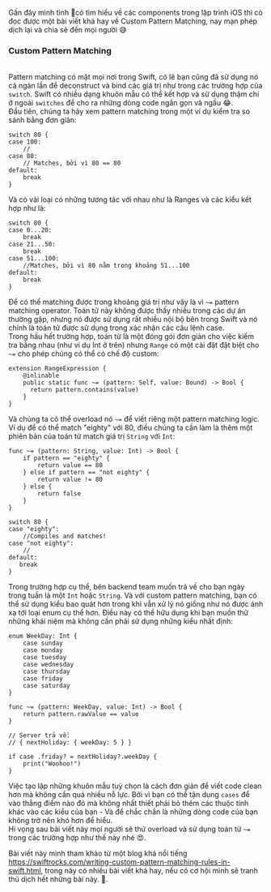 Gần đây mình tình có tìm hiểu về các components trong lập trình iOS thì có đọc được một bài viết khá hay về Custom Pattern Matching, nay mạn phép dịch lại và chia sẻ đến mọi người :sweat_smile:
<br><h3> **Custom Pattern Matching**</h3><br>
Pattern matching có mặt mọi nơi trong Swift, có lẽ bạn cũng đã sử dụng nó cả ngàn lần để deconstruct và bind các giá trị như trong các trường hợp của `switch`.  Swift có nhiều dạng khuôn mẫu có thể kết hợp và sử dụng thậm chí ở ngoài `switches` để cho ra những dòng code ngắn gọn và ngầu :joy:.<br>
Đầu tiên, chúng ta hãy xem pattern matching trong một ví dụ kiểm tra so sánh bằng đơn giản:
<br>
```
switch 80 {
case 100:
    //
case 80:
    // Matches, bởi vì 80 == 80
default:
    break
}
```
Và có vài loại có những tương tác với nhau như là Ranges và các kiểu kết hợp như là:
<br>
```
switch 80 {
case 0...20:
	break
case 21...50:
    break
case 51...100:
    //Matches, bởi vì 80 nằm trong khoảng 51...100
default:
    break
}
```
Để có thể matching được trong khoảng giá trị như vậy là vì `~=` pattern matching operator. Toán tử này không được thấy nhiều trong các dự án thường gặp, nhưng nó được sử dụng rất nhiều nội bộ bên trong Swift và nó chính là toán tử được sử dụng trong xác nhận các câu lệnh case.<br>
Trong hầu hết trường hợp, toán tử là một đóng gói đơn giản cho việc kiểm tra bằng nhau (như ví dụ Int ở trên) nhưng `Range` có một cài đặt đặt biệt cho `~=` cho phép chúng có thể có chế độ custom:<br>
```
extension RangeExpression {
    @inlinable
    public static func ~= (pattern: Self, value: Bound) -> Bool {
      return pattern.contains(value)
    }
}
```
Và chúng ta có thể overload nó `~=` để viết riêng một pattern matching logic.
<br>
Ví dụ để có thể match "eighty" với 80, điều chúng ta cần làm là thêm một phiên bản của toán tử match giá trị `String` với  `Int`:<br>
```
func ~= (pattern: String, value: Int) -> Bool {
    if pattern == "eighty" {
        return value == 80
    } else if pattern == "not eighty" {
        return value != 80
    } else {
        return false
    }
}

switch 80 {
case "eighty":
    //Compiles and matches!
case "not eighty":
    //
default:
   break
}
```
Trong trường hợp cụ thể, bên backend team muốn trả về cho bạn ngày trong tuần là một `Int` hoặc `String`. Và với custom pattern matching, bạn có thể sử dụng kiểu bao quát hơn trong khi vẫn xử lý nó giống như nó được ánh xạ tới loại enum cụ thể hơn. Điều này có thể hữu dụng khi bạn muốn thử những khái niệm mà không cần phải sử dụng những kiểu nhất định:<br>
```
enum WeekDay: Int {
    case sunday
    case monday
    case tuesday
    case wednesday
    case thursday
    case friday
    case saturday
}

func ~= (pattern: WeekDay, value: Int) -> Bool {
    return pattern.rawValue == value
}

// Server trả về:
// { nextHoliday: { weekDay: 5 } }

if case .friday? = nextHoliday?.weekDay {
    print("Woohoo!")
}
```
Việc tạo lập những khuôn mẫu tuỳ chọn là cách đơn giản để viết code clean hơn mà không cần quá nhiều nỗ lực. Bởi vì bạn có thể tận dụng `cases` để vào thẳng điểm nào đó mà không nhất thiết phải bỏ thêm các thuộc tính khác vào các kiểu của bạn - Và để chắc chắn là những dòng code của bạn không trở nên khó hơn để hiểu.<br>
Hi vọng sau bài viết này mọi người sẽ thử overload và sử dụng toán tử `~=` trong các trường hợp như thế này nhé :heart_eyes:.<br>

Bài viết này mình tham khảo từ một blog khá nổi tiếng https://swiftrocks.com/writing-custom-pattern-matching-rules-in-swift.html, trong này có nhiều bài viết khá hay, nếu có cơ hội mình sẽ tranh thủ dịch hết những bài này. :hugs:.